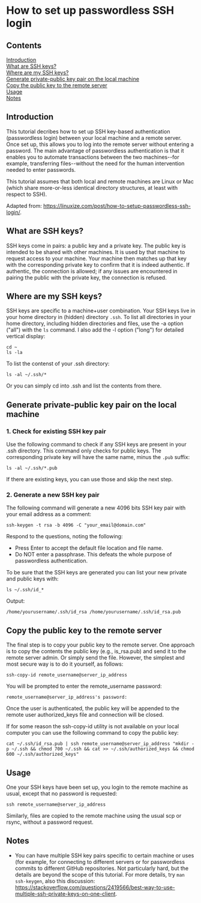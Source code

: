 # How to set up passwordless SSH login

## Contents

[Introduction](#introduction)  
[What are SSH keys?](#what)  
[Where are my SSH keys?](#where)  
[Generate private-public key pair on the local machine](#generate-local)  
[Copy the public key to the remote server](#copy-remote)  
[Usage](#usage)  
[Notes](#note)  

<a name="introduction"></a>
## Introduction

This tutorial decribes how to set up SSH key-based authentication (passwordless login) between your local machine and a remote server. Once set up, this allows you to log into the remote server without entering a password. The main advantage of passwordless authentication is that it enables you to automate transactions between the two machines--for example, transferring files--without the need for the human intervention needed to enter passwords.

This tutorial assumes that both local and remote machines are Linux or Mac (which share more-or-less identical directory structures, at least with respect to SSH).

Adapted from: https://linuxize.com/post/how-to-setup-passwordless-ssh-login/.

<a name="what"></a>
## What are SSH keys?

SSH keys come in pairs: a public key and a private key. The public key is intended to be shared with other machines. It is used by that machine to request access to your machine. Your machine then matches up that key with the corresponding private key to confirm that it is indeed authentic. If authentic, the connection is allowed; if any issues are encountered in pairing the public with the private key, the connection is refused.

<a name="where"></a>
## Where are my SSH keys?

SSH keys are specific to a machine+user combination. Your SSH keys live in your home directory in (hidden) directory `.ssh`. To list all directories in your home directory, including hidden directories and files, use the -a option ("all") with the `ls` command. I also add the -l option ("long") for detailed vertical display:

```
cd ~
ls -la
```

To list the contenst of your .ssh directory:

```
ls -al ~/.ssh/*
```

Or you can simply cd into .ssh and list the contents from there.

<a name="generate-local"></a>
## Generate private-public key pair on the local machine

### 1. Check for existing SSH key pair

Use the following command to check if any SSH keys are present in your .ssh directory. This command only checks for public keys. The corresponding private key will have the same name, minus the `.pub` suffix:

```
ls -al ~/.ssh/*.pub
```
If there are existing keys, you can use those and skip the next step.

### 2. Generate a new SSH key pair

The following command will generate a new 4096 bits SSH key pair with your email address as a comment:

```
ssh-keygen -t rsa -b 4096 -C "your_email@domain.com"
```

Respond to the questions, noting the following:
* Press Enter to accept the default file location and file name.
* Do NOT enter a passphrase. This defeats the whole purpose of passwordless authentication.

To be sure that the SSH keys are generated you can list your new private and public keys with:

```
ls ~/.ssh/id_*
```

Output:

```
/home/yourusername/.ssh/id_rsa /home/yourusername/.ssh/id_rsa.pub
```

<a name="copy-remote"></a>
## Copy the public key to the remote server

The final step is to copy your public key to the remote server. One approach is to copy the contents the public key (e.g., is_rsa.pub) and send it to the remote server admin. Or simply send the file. However, the simplest and most secure way is to do it yourself, as follows:

```
ssh-copy-id remote_username@server_ip_address
```

You will be prompted to enter the remote_username password:

```
remote_username@server_ip_address's password:
```

Once the user is authenticated, the public key will be appended to the remote user authorized_keys file and connection will be closed.

If for some reason the ssh-copy-id utility is not available on your local computer you can use the following command to copy the public key:

```
cat ~/.ssh/id_rsa.pub | ssh remote_username@server_ip_address "mkdir -p ~/.ssh && chmod 700 ~/.ssh && cat >> ~/.ssh/authorized_keys && chmod 600 ~/.ssh/authorized_keys"
```

<a name="usage"></a>
## Usage

One your SSH keys have been set up, you login to the remote machine as usual, except that no password is requested:

```
ssh remote_username@server_ip_address
```

Similarly, files are copied to the remote machine using the usual scp or rsync, without a password request.

<a name="notes"></a>
## Notes
* You can have multiple SSH key pairs specific to certain machine or uses (for example, for connecting to different servers or for passwordless commits to different GitHub repositories. Not particularly hard, but the details are beyond the scope of this tutorial. For more details, try `man ssh-keygen`, also this discussion: https://stackoverflow.com/questions/2419566/best-way-to-use-multiple-ssh-private-keys-on-one-client.

